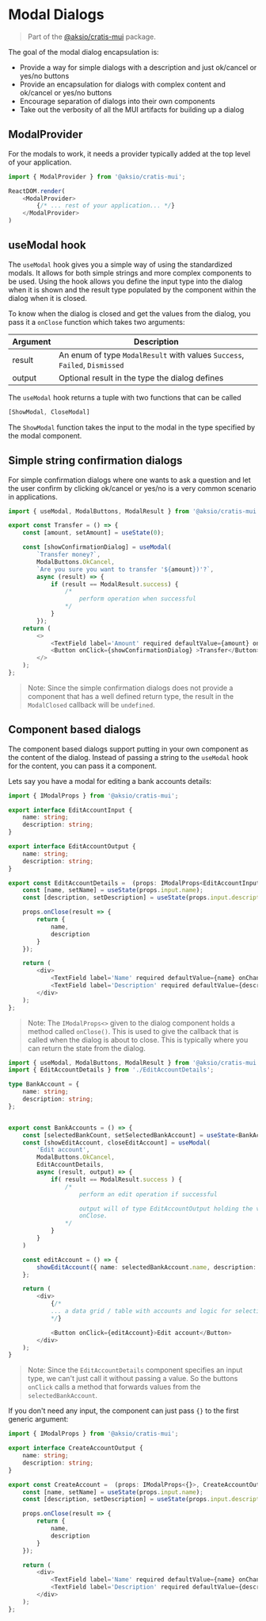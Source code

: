 # Modal Dialogs

> Part of the [@aksio/cratis-mui](https://www.npmjs.com/package/@aksio/cratis-mui) package.

The goal of the modal dialog encapsulation is:

- Provide a way for simple dialogs with a description and just ok/cancel or yes/no buttons
- Provide an encapsulation for dialogs with complex content and ok/cancel or yes/no buttons
- Encourage separation of dialogs into their own components
- Take out the verbosity of all the MUI artifacts for building up a dialog

## ModalProvider

For the modals to work, it needs a provider typically added at the top level of your application.

```typescript
import { ModalProvider } from '@aksio/cratis-mui';

ReactDOM.render(
    <ModalProvider>
        {/* ... rest of your application... */}
    </ModalProvider>
)
```

## useModal hook

The `useModal` hook gives you a simple way of using the standardized modals.
It allows for both simple strings and more complex components to be used.
Using the hook allows you define the input type into the dialog when it is shown and
the result type populated by the component within the dialog when it is closed.

To know when the dialog is closed and get the values from the dialog, you pass it
a `onClose` function which takes two arguments:

| Argument | Description |
| -------- | ----------- |
| result | An enum of type `ModalResult` with values `Success`, `Failed`, `Dismissed`|
| output | Optional result in the type the dialog defines |

The `useModal` hook returns a tuple with two functions that can be called

```ts
[ShowModal, CloseModal]
```

The `ShowModal` function takes the input to the modal in the type specified by the modal
component.

## Simple string confirmation dialogs

For simple confirmation dialogs where one wants to ask a question and let the user confirm
by clicking ok/cancel or yes/no is a very common scenario in applications.

```typescript
import { useModal, ModalButtons, ModalResult } from '@aksio/cratis-mui';

export const Transfer = () => {
    const [amount, setAmount] = useState(0);

    const [showConfirmationDialog] = useModal(
        `Transfer money?`,
        ModalButtons.OkCancel,
        `Are you sure you want to transfer '${amount})'?`,
        async (result) => {
            if (result == ModalResult.success) {
                /*
                    perform operation when successful
                */
            }
        });
    return (
        <>
            <TextField label='Amount' required defaultValue={amount} onChange={(e) => setAmount(e.currentTarget.value)} />
            <Button onClick={showConfirmationDialog} >Transfer</Button>
        </>
    );
};
```

> Note: Since the simple confirmation dialogs does not provide a component that has a well
> defined return type, the result in the `ModalClosed` callback will be `undefined`.

## Component based dialogs

The component based dialogs support putting in your own component as the content of the dialog.
Instead of passing a string to the `useModal` hook for the content, you can pass it a component.

Lets say you have a modal for editing a bank accounts details:

```typescript
import { IModalProps } from '@aksio/cratis-mui';

export interface EditAccountInput {
    name: string;
    description: string;
}

export interface EditAccountOutput {
    name: string;
    description: string;
}

export const EditAccountDetails =  (props: IModalProps<EditAccountInput, EditAccountOutput>) => {
    const [name, setName] = useState(props.input.name);
    const [description, setDescription] = useState(props.input.description);

    props.onClose(result => {
        return {
            name,
            description
        }
    });

    return (
        <div>
            <TextField label='Name' required defaultValue={name} onChange={(e) => setName(e.currentTarget.value)} />
            <TextField label='Description' required defaultValue={description} onChange={(e) => setDescription(e.currentTarget.value)} />
        </div>
    );
};
```

> Note: The `IModalProps<>` given to the dialog component holds a method called `onClose()`. This is used
> to give the callback that is called when the dialog is about to close. This is typically where you can
> return the state from the dialog.

```typescript
import { useModal, ModalButtons, ModalResult } from '@aksio/cratis-mui';
import { EditAccountDetails } from './EditAccountDetails';

type BankAccount = {
    name: string;
    description: string;
};


export const BankAccounts = () => {
    const [selectedBankCount, setSelectedBankAccount] = useState<BankAccount>();
    const [showEditAccount, closeEditAccount] = useModal(
        'Edit account',
        ModalButtons.OkCancel,
        EditAccountDetails,
        async (result, output) => {
            if( result == ModalResult.success ) {
                /*
                    perform an edit operation if successful

                    output will of type EditAccountOutput holding the values from the dialogs
                    onClose.
                */
            }
        }
    )

    const editAccount = () => {
        showEditAccount({ name: selectedBankAccount.name, description: selectedBankAccount.description });
    };

    return (
        <div>
            {/*
            ... a data grid / table with accounts and logic for selecting an account ...
            */}

            <Button onClick={editAccount}>Edit account</Button>
        </div>
    );
}
```

> Note: Since the `EditAccountDetails` component specifies an input type, we can't just call it without
> passing a value. So the buttons `onClick` calls a method that forwards values from the `selectedBankAccount`.

If you don't need any input, the component can just pass `{}` to the first generic argument:

```typescript
import { IModalProps } from '@aksio/cratis-mui';

export interface CreateAccountOutput {
    name: string;
    description: string;
}

export const CreateAccount =  (props: IModalProps<{}>, CreateAccountOutput>) => {
    const [name, setName] = useState(props.input.name);
    const [description, setDescription] = useState(props.input.description);

    props.onClose(result => {
        return {
            name,
            description
        }
    });

    return (
        <div>
            <TextField label='Name' required defaultValue={name} onChange={(e) => setName(e.currentTarget.value)} />
            <TextField label='Description' required defaultValue={description} onChange={(e) => setDescription(e.currentTarget.value)} />
        </div>
    );
};
```
